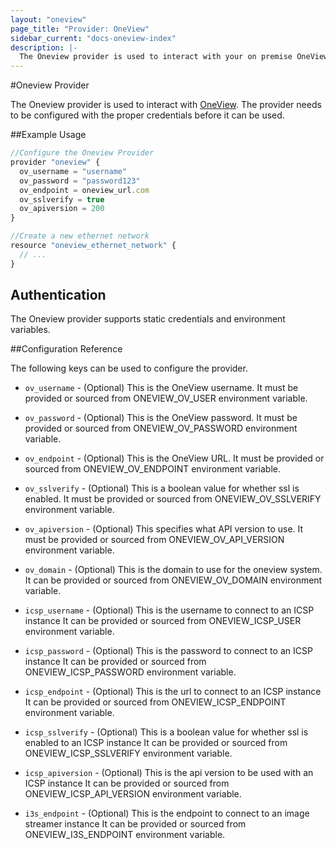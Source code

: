 ```yaml
---
layout: "oneview"
page_title: "Provider: OneView"
sidebar_current: "docs-oneview-index"
description: |-
  The Oneview provider is used to interact with your on premise OneView system. The provider needs to be configured with the proper credentials before it can be used. 
---
```


#Oneview Provider 

 The Oneview provider is used to interact with [OneView](https://www.hpe.com/us/en/integrated-systems/software.html). 
 The provider needs to be configured with the proper credentials before it can be used. 

##Example Usage
```js
//Configure the Oneview Provider
provider "oneview" {
  ov_username = "username"
  ov_password = "password123"
  ov_endpoint = oneview_url.com
  ov_sslverify = true
  ov_apiversion = 200
}

//Create a new ethernet network
resource "oneview_ethernet_network" {
  // ...
}
```
## Authentication

The Oneview provider supports static credentials and environment variables.

##Configuration Reference

The following keys can be used to configure the provider.

* `ov_username` - (Optional) This is the OneView username. 
  It must be provided or sourced from ONEVIEW_OV_USER environment variable.

* `ov_password` - (Optional) This is the OneView password. 
  It must be provided or sourced from ONEVIEW_OV_PASSWORD environment variable.
  
* `ov_endpoint` - (Optional) This is the OneView URL.
  It must be provided or sourced from ONEVIEW_OV_ENDPOINT environment variable.

* `ov_sslverify` - (Optional) This is a boolean value for whether ssl is enabled. 
  It must be provided or sourced from ONEVIEW_OV_SSLVERIFY environment variable.

* `ov_apiversion` - (Optional) This specifies what API version to use.
  It must be provided or sourced from ONEVIEW_OV_API_VERSION environment variable.

* `ov_domain` - (Optional) This is the domain to use for the oneview system.
  It can be provided or sourced from ONEVIEW_OV_DOMAIN environment variable.
  
* `icsp_username` - (Optional) This is the username to connect to an ICSP instance
  It can be provided or sourced from ONEVIEW_ICSP_USER environment variable.

* `icsp_password` - (Optional) This is the password to connect to an ICSP instance
  It can be provided or sourced from ONEVIEW_ICSP_PASSWORD environment variable.
  
 * `icsp_endpoint` - (Optional) This is the url to connect to an ICSP instance
  It can be provided or sourced from ONEVIEW_ICSP_ENDPOINT environment variable.
 
* `icsp_sslverify` - (Optional) This is a boolean value for whether ssl is enabled to an ICSP instance
  It can be provided or sourced from ONEVIEW_ICSP_SSLVERIFY environment variable.
  
* `icsp_apiversion` - (Optional) This is the api version to be used with an ICSP instance
  It can be provided or sourced from ONEVIEW_ICSP_API_VERSION environment variable.
  
* `i3s_endpoint` - (Optional) This is the endpoint to connect to an image streamer instance
  It can be provided or sourced from ONEVIEW_I3S_ENDPOINT environment variable.
